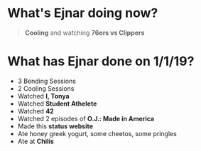 # What's Ejnar doing now?
> __Cooling__ and watching __76ers vs Clippers__

# What has Ejnar done on 1/1/19?
* 3 Bending Sessions
* 2 Cooling Sessions
* Watched __I, Tonya__
* Watched __Student Athelete__
* Watched __42__
* Watched 2 episodes of __O.J.: Made in America__
* Made this __status website__
* Ate honey greek yogurt, some cheetos, some pringles
* Ate at __Chilis__
